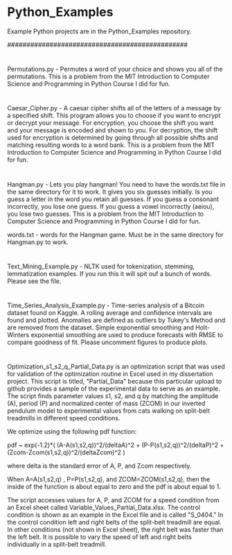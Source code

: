 # Python_Examples


Example Python projects are in the Python_Examples repository.

###############################################

#

Permutations.py - Permutes a word of your choice and shows you all of the permutations. This is a problem from the MIT Introduction to Computer Science and Programming in Python Course I did for fun.

#

Caesar_Cipher.py - A caesar cipher shifts all of the letters of a message by a specified shift. This program allows you to choose if you want to encrypt or decrypt your message. For encryption, you choose the shift you want and your message is encoded and shown to you. For decryption, the shift used for encryption is determined by going through all possible shifts and matching resulting words to a word bank. This is a problem from the MIT Introduction to Computer Science and Programming in Python Course I did for fun.

#

Hangman.py - Lets you play hangman! You need to have the words.txt file in the same directory for it to work. It gives you six guesses initially. Is you guess a letter in the word you retain all guesses. If you guess a consonant incorrectly, you lose one guess. If you guess a vowel incorrectly (aeiou), you lose two guesses. This is a problem from the MIT Introduction to Computer Science and Programming in Python Course I did for fun.

words.txt - words for the Hangman game. Must be in the same directory for Hangman.py to work.

#

Text_Mining_Example.py - NLTK used for tokenization, stemming, lemmatization examples. If you run this it will spit ouf a bunch of words. Please see the file.

#

Time_Series_Analysis_Example.py - Time-series analysis of a Bitcoin dataset found on Kaggle. A rolling average and confidence intervals are found and plotted. Anomalies are defined as outliers by Tukey's Method and are removed from the dataset. Simple exponential smoothing and Holt-Winters exponential smoothing are used to produce forecasts with RMSE to compare goodness of fit. Please uncomment figures to produce plots.

#

Optimization_s1_s2_q_Partial_Data.py is an optimization script that was used for validation of the optimization routine in Excel used in my dissertation project. This script is titled, "Partial_Data" because this particular upload to github provides a sample of the experimental data to serve as an example. The script finds parameter values s1, s2, and q by matching the amplitude (A), period (P) and normalized center of mass (ZCOM) in our inverted pendulum model to experimental values from cats walking on split-belt treadmills in different speed conditions. 

We optimize using the following pdf function:

pdf ~ exp(-1.2)*( (A-A(s1,s2,q))^2/(deltaA)^2 + (P-P(s1,s2,q))^2/(deltaP)^2 + (Zcom-Zcom(s1,s2,q))^2/(deltaZcom)^2 )

where delta is the standard error of A, P, and Zcom respectively.

When A=A(s1,s2,q) , P=P(s1,s2,q), and ZCOM=ZCOM(s1,s2,q), then the inside of the function is about equal to zero and the pdf is about equal to 1.

The script accesses values for A, P, and ZCOM for a speed condition from an Excel sheet called Variable_Values_Partial_Data.xlsx. The control condition is shown as an example in the Excel file and is called "S_0404." In the control condition left and right belts of the split-belt treadmill are equal. In other conditions (not shown in Excel sheet), the right belt was faster than the left belt. It is possible to vary the speed of left and right belts individually in a split-belt treadmill. 
